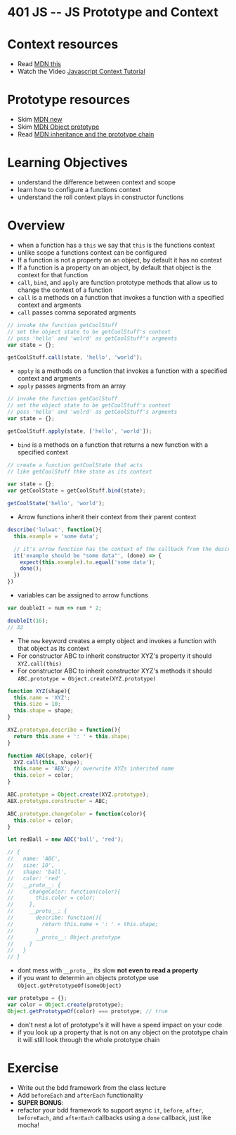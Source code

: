 # 401 JS -- JS Prototype and Context

# Context resources
* Read [MDN this]
* Watch the Video [Javascript Context Tutorial]

# Prototype resources
* Skim [MDN new]
* Skim [MDN Object prototype]
* Read [MDN inheritance and the prototype chain]

# Learning Objectives
* understand the difference between context and scope
* learn how to configure a functions context
* understand the roll context plays in constructor functions

# Overview
* when a function has a `this` we say that `this` is the functions context
* unlike scope a functions context can be configured
* If a function is not a property on an object, by default it has no context
* If a function is a property on an object, by default that object is the context for that function
* `call`, `bind`, and `apply` are function prototype methods that allow us to change the context of a function
* `call` is a methods on a function that invokes a function with a specified context and argments  
 * `call` passes comma seporated argments
``` javascript
// invoke the function getCoolStuff
// set the object state to be getCoolStuff's context
// pass 'hello' and 'wolrd' as getCoolStuff's argments
var state = {};

getCoolStuff.call(state, 'hello', 'world');
```  
* `apply` is a methods on a function that invokes a function with a specified context and argments  
 * `apply` passes argments from an array  
``` javascript
// invoke the function getCoolStuff
// set the object state to be getCoolStuff's context
// pass 'hello' and 'wolrd' as getCoolStuff's argments
var state = {};

getCoolStuff.apply(state, ['hello', 'world']);
```   
* `bind` is a methods on a function that returns a new function with a specified context
``` javascript
// create a function getCoolState that acts 
// like getCoolStuff thke state as its context

var state = {};
var getCoolState = getCoolStuff.bind(state);

getCoolState('hello', 'world');
```   
* Arrow functions inherit their context from their parent context
``` javascript
describe('lulwat', function(){
  this.example = 'some data';

  // it's arrow function has the context of the callback from the describe block
  it('example should be "some data"', (done) => {
    expect(this.example).to.equal('some data');
    done();
  })
})
```
* variables can be assigned to arrow functions  
``` javascript
var doubleIt = num => num * 2;

doubleIt(16);
// 32
```
* The `new` keyword creates a empty object and invokes a function with that object as its context
* For constructor ABC to inherit constructor XYZ's property it should `XYZ.call(this)` 
* For constructor ABC to inherit constructor XYZ's methods it should `ABC.prototype = Object.create(XYZ.prototype)`
``` javascript
function XYZ(shape){
  this.name = 'XYZ';
  this.size = 10;
  this.shape = shape;
}

XYZ.prototype.describe = function(){
  return this.name + ': ' + this.shape;
}

function ABC(shape, color){
  XYZ.call(this, shape);
  this.name = 'ABX'; // overwrite XYZs inherited name
  this.color = color;
}

ABC.prototype = Object.create(XYZ.prototype);
ABX.prototype.constructor = ABC;

ABC.prototype.changeColor = function(color){
  this.color = color;
}

let redBall = new ABC('ball', 'red');

// {
//   name: 'ABC',
//   size: 10',
//   shape: 'ball',
//   color: 'red'
//   __proto__: {
//     changeColor: function(color){
//       this.color = color;
//     },
//     __proto__: {
//       describe: function(){
//         return this.name + ': ' + this.shape;
//       }
//       __proto__: Object.prototype
//     }
//   }
// }

```
* dont mess with `__proto__` its slow **not even to read a property**
* if you want to determin an objects prototype use `Object.getPrototypeOf(someObject)`
``` javascript
var prototype = {};
var color = Object.create(prototype);
Object.getPrototypeOf(color) === prototype; // true
```
* don't nest a lot of prototype's it will have a speed impact on your code
* if you look up a property that is not on any object on the prototype chain it will still look through the whole prototype chain

# Exercise
* Write out the bdd framework from the class lecture
* Add `beforeEach` and `afterEach` functionality
* **SUPER BONUS**: 
 * refactor your bdd framework to support async `it`, `before`, `after`, `beforeEach`, and `afterEach` callbacks using a `done` callback, just like mocha!

[MDN new]: https://developer.mozilla.org/en-US/docs/Web/JavaScript/Reference/Operators/new

[MDN Object prototype]: https://developer.mozilla.org/en-US/docs/Web/JavaScript/Reference/Global_Objects/Object/prototype 

[MDN inheritance and the prototype chain]: https://developer.mozilla.org/en-US/docs/Web/JavaScript/Inheritance_and_the_prototype_chain

[MDN this]: https://developer.mozilla.org/en-US/docs/Web/JavaScript/Reference/Operators/this

[Javascript Context Tutorial]: https://www.youtube.com/watch?v=fjJoX9F_F5g

